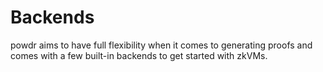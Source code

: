 # Backends

powdr aims to have full flexibility when it comes to generating proofs and comes with a few built-in backends to get started with zkVMs.